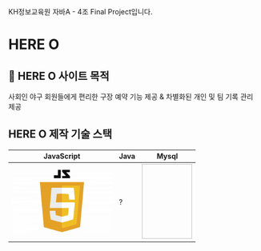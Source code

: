 KH정보교육원 자바A - 4조 Final Project입니다.

# HERE O

## :rocket: HERE O 사이트 목적

사회인 야구 회원들에게 편리한 구장 예약 기능 제공 & 차별화된 개인 및 팀 기록 관리 제공

## HERE O 제작 기술 스택

| JavaScript                               | Java                                                                                                   | Mysql                                                                                                                    |
| ---------------------------------------- | ------------------------------------------------------------------------------------------------------ | ------------------------------------------------------------------------------------------------------------------------ |
| <img src="./readme/JavaScript-Logo.png" width="200" /> | <img scr="./readme/Java-Logo.png" />? | <img scr="https://cdn.iconscout.com/icon/free/png-512/mysql-3521596-2945040.png?f=avif&w=256" width="100" height="150"/> |
